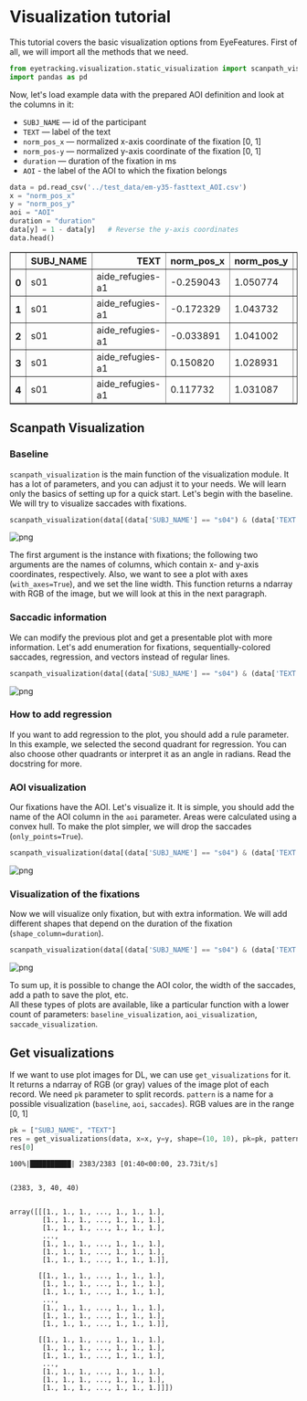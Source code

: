 # Visualization tutorial
This tutorial covers the basic visualization options from EyeFeatures. First of all, we will import all the methods that we need.


```python
from eyetracking.visualization.static_visualization import scanpath_visualization, get_visualizations
import pandas as pd
```

Now, let's load example data with the prepared AOI definition and look at the columns in it:<br>
* ```SUBJ_NAME``` — id of the participant
* ```TEXT``` — label of the text
* ```norm_pos_x``` — normalized x-axis coordinate of the fixation [0, 1]
* ```norm_pos-y``` — normalized y-axis coordinate of the fixation [0, 1]
* ```duration``` — duration of the fixation in ms
* ```AOI``` - the label of the AOI to which the fixation belongs


```python
data = pd.read_csv('../test_data/em-y35-fasttext_AOI.csv')
x = "norm_pos_x"
y = "norm_pos_y"
aoi = "AOI"
duration = "duration"
data[y] = 1 - data[y]   # Reverse the y-axis coordinates
data.head()
```




<div>
<style scoped>
    .dataframe tbody tr th:only-of-type {
        vertical-align: middle;
    }

    .dataframe tbody tr th {
        vertical-align: top;
    }

    .dataframe thead th {
        text-align: right;
    }
</style>
<table border="1" class="dataframe">
  <thead>
    <tr style="text-align: right;">
      <th></th>
      <th>SUBJ_NAME</th>
      <th>TEXT</th>
      <th>norm_pos_x</th>
      <th>norm_pos_y</th>
      <th>duration</th>
      <th>to_filter</th>
      <th>AOI</th>
      <th>best_method</th>
    </tr>
  </thead>
  <tbody>
    <tr>
      <th>0</th>
      <td>s01</td>
      <td>aide_refugies-a1</td>
      <td>-0.259043</td>
      <td>1.050774</td>
      <td>119</td>
      <td>s01_aide_refugies-a1</td>
      <td>aoi_2</td>
      <td>KMeans</td>
    </tr>
    <tr>
      <th>1</th>
      <td>s01</td>
      <td>aide_refugies-a1</td>
      <td>-0.172329</td>
      <td>1.043732</td>
      <td>172</td>
      <td>s01_aide_refugies-a1</td>
      <td>aoi_2</td>
      <td>KMeans</td>
    </tr>
    <tr>
      <th>2</th>
      <td>s01</td>
      <td>aide_refugies-a1</td>
      <td>-0.033891</td>
      <td>1.041002</td>
      <td>103</td>
      <td>s01_aide_refugies-a1</td>
      <td>aoi_1</td>
      <td>KMeans</td>
    </tr>
    <tr>
      <th>3</th>
      <td>s01</td>
      <td>aide_refugies-a1</td>
      <td>0.150820</td>
      <td>1.028931</td>
      <td>236</td>
      <td>s01_aide_refugies-a1</td>
      <td>aoi_0</td>
      <td>KMeans</td>
    </tr>
    <tr>
      <th>4</th>
      <td>s01</td>
      <td>aide_refugies-a1</td>
      <td>0.117732</td>
      <td>1.031087</td>
      <td>173</td>
      <td>s01_aide_refugies-a1</td>
      <td>aoi_0</td>
      <td>KMeans</td>
    </tr>
  </tbody>
</table>
</div>



## Scanpath Visualization

### Baseline
``scanpath_visualization`` is the main function of the visualization module. It has a lot of parameters, and you can adjust it to your needs. We will learn only the basics of setting up for a quick start. Let's begin with the baseline. We will try to visualize saccades with fixations.


```python
scanpath_visualization(data[(data['SUBJ_NAME'] == "s04") & (data['TEXT'] == "chasse_oiseaux-a1")], x, y, return_ndarray=False, with_axes=True, path_width=1)
```

![png](images/visualization_tutorial_pic_01.png)
    


The first argument is the instance with fixations; the following two arguments are the names of columns, which contain x- and y-axis coordinates, respectively. Also, we want to see a plot with axes (```with_axes=True```), and we set the line width. This function returns a ndarray with RGB of the image, but we will look at this in the next paragraph.

### Saccadic information
We can modify the previous plot and get a presentable plot with more information. Let's add enumeration for fixations, sequentially-colored saccades, regression, and vectors instead of regular lines. 


```python
scanpath_visualization(data[(data['SUBJ_NAME'] == "s04") & (data['TEXT'] == "chasse_oiseaux-a1")], x, y, aoi=aoi, show_legend=True, add_regressions=True, regression_color='red', seq_colormap=True, is_vectors=True, points_enumeration=True, rule=(2, ), return_ndarray=False, with_axes=True)
```

![png](images/visualization_tutorial_pic_02.png)
    


### How to add regression
If you want to add regression to the plot, you should add a rule parameter. In this example, we selected the second quadrant for regression. You can also choose other quadrants or interpret it as an angle in radians. Read the docstring for more.

### AOI visualization
Our fixations have the AOI. Let's visualize it. It is simple, you should add the name of the AOI column in the ```aoi``` parameter. Areas were calculated using a convex hull. To make the plot simpler, we will drop the saccades (```only_points=True```).


```python
scanpath_visualization(data[(data['SUBJ_NAME'] == "s04") & (data['TEXT'] == "chasse_oiseaux-a1")], x, y, aoi="AOI", return_ndarray=False, with_axes=True, only_points=True, show_legend=True)
```

![png](images/visualization_tutorial_pic_03.png)
    


### Visualization of the fixations
Now we will visualize only fixation, but with extra information. We will add different shapes that depend on the duration of the fixation (```shape_column=duration```). 


```python
scanpath_visualization(data[(data['SUBJ_NAME'] == "s04") & (data['TEXT'] == "chasse_oiseaux-a1")], x, y, shape_column=duration, aoi=aoi, show_legend=True, points_enumeration=True, only_points=True, return_ndarray=False, with_axes=True)
```

![png](images/visualization_tutorial_pic_04.png)
    


To sum up, it is possible to change the AOI color, the width of the saccades, add a path to save the plot, etc.
<br>
All these types of plots are available, like a particular function with a lower count of parameters: ```baseline_visualization```, ```aoi_visualization```, ```saccade_visualization```.

## Get visualizations
If we want to use plot images for DL, we can use ```get_visualizations``` for it. It returns a ndarray of RGB (or gray) values of the image plot of each record. We need ```pk``` parameter to split records. ```pattern``` is a name for a possible visualization (```baseline```, ```aoi```, ```saccades```). RGB values are in the range [0, 1]


```python
pk = ["SUBJ_NAME", "TEXT"]
res = get_visualizations(data, x=x, y=y, shape=(10, 10), pk=pk, pattern="saccades", dpi=4)
res[0]
```

    100%|██████████| 2383/2383 [01:40<00:00, 23.73it/s]


    (2383, 3, 40, 40)


    array([[[1., 1., 1., ..., 1., 1., 1.],
            [1., 1., 1., ..., 1., 1., 1.],
            [1., 1., 1., ..., 1., 1., 1.],
            ...,
            [1., 1., 1., ..., 1., 1., 1.],
            [1., 1., 1., ..., 1., 1., 1.],
            [1., 1., 1., ..., 1., 1., 1.]],
    
           [[1., 1., 1., ..., 1., 1., 1.],
            [1., 1., 1., ..., 1., 1., 1.],
            [1., 1., 1., ..., 1., 1., 1.],
            ...,
            [1., 1., 1., ..., 1., 1., 1.],
            [1., 1., 1., ..., 1., 1., 1.],
            [1., 1., 1., ..., 1., 1., 1.]],
    
           [[1., 1., 1., ..., 1., 1., 1.],
            [1., 1., 1., ..., 1., 1., 1.],
            [1., 1., 1., ..., 1., 1., 1.],
            ...,
            [1., 1., 1., ..., 1., 1., 1.],
            [1., 1., 1., ..., 1., 1., 1.],
            [1., 1., 1., ..., 1., 1., 1.]]])

